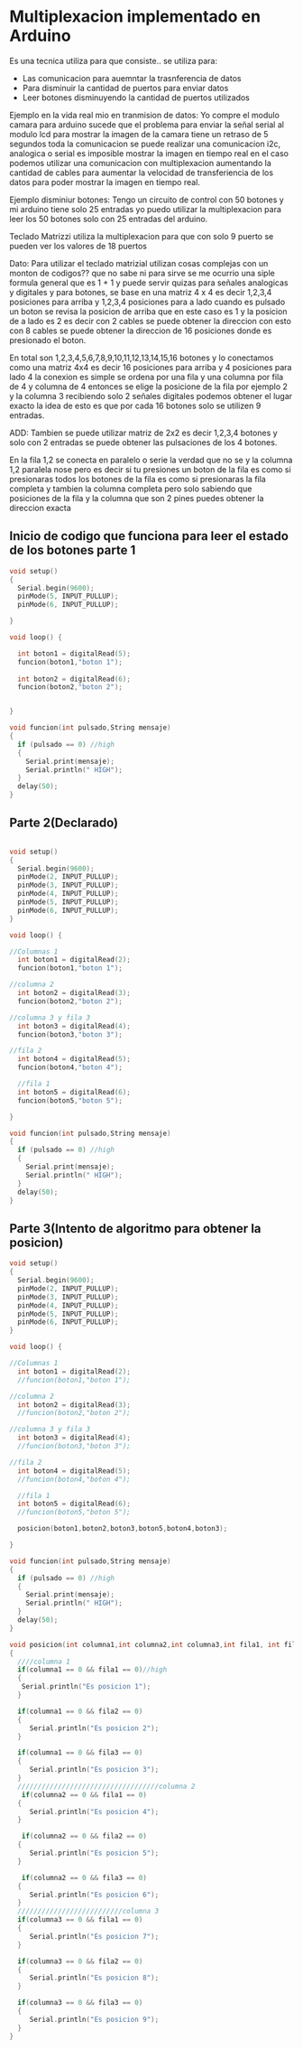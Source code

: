 # Multiplexacion implementado en Arduino

Es una tecnica utiliza para que consiste..
se utiliza para:

* Las comunicacion para auemntar la trasnferencia de datos
* Para disminuir la cantidad de puertos para enviar datos
* Leer botones disminuyendo la cantidad de puertos utilizados

Ejemplo en la vida real mio en tranmision de datos: Yo compre el modulo camara para arduino sucede que el problema para enviar la señal serial al modulo lcd para mostrar la imagen de la camara tiene un retraso de 5 segundos toda la comunicacion se puede realizar una comunicacion i2c, analogica o serial es imposible mostrar la imagen en tiempo real en el caso podemos utilizar una comunicacion con multiplexacion aumentando la cantidad de cables para aumentar la velocidad de transferiencia de los datos para poder mostrar la imagen en tiempo real.

Ejemplo disminiur botones: Tengo un circuito de control con 50 botones y mi arduino tiene solo 25 entradas  yo puedo utilizar la multiplexacion para leer los 50 botones solo con 25 entradas del arduino.


Teclado Matrizzi utiliza la multiplexacion para que con solo 9 puerto se pueden ver los valores de 18 puertos

Dato: Para utilizar el teclado matrizial utilizan cosas complejas con un monton de codigos?? que no sabe ni para sirve se me ocurrio una siple formula general que es  1 + 1   y puede servir quizas para señales analogicas y digitales y para botones, se base en una matriz 4 x 4  es decir 1,2,3,4 posiciones para arriba y 1,2,3,4 posiciones para a lado cuando es pulsado un boton se revisa la posicion de arriba que en este caso es 1 y la posicion de a lado es 2 es decir con 2 cables se puede obtener la direccion con esto con 8 cables se puede obtener la direccion de 16 posiciones donde es presionado el boton. 

En total son 1,2,3,4,5,6,7,8,9,10,11,12,13,14,15,16 botones y lo conectamos como una matriz 4x4 es decir 16 posiciones para arriba y 4 posiciones para lado 4 la conexion es simple se ordena por una fila y una columna por fila de 4 y columna de 4 entonces se elige la posicione de la fila por ejemplo 2 y la columna 3 recibiendo solo 2 señales digitales podemos obtener el lugar exacto la idea de esto es que por cada 16 botones solo se utilizen 9 entradas.

ADD: Tambien se puede utilizar matriz de 2x2 es decir 1,2,3,4 botones y solo con 2 entradas se puede obtener las pulsaciones de los 4 botones.

En la fila 1,2 se conecta en paralelo o serie la verdad que no se y la columna 1,2 paralela nose pero es decir si tu presiones un boton de la fila es como si presionaras todos los botones de la fila es como si presionaras la fila completa y tambien la columna completa pero solo sabiendo que posiciones de la fila y la columna que son 2 pines puedes obtener la direccion exacta


## Inicio de codigo que funciona para leer el estado de los botones parte 1

```c++
void setup()
{
  Serial.begin(9600);
  pinMode(5, INPUT_PULLUP);
  pinMode(6, INPUT_PULLUP);

}

void loop() {

  int boton1 = digitalRead(5);
  funcion(boton1,"boton 1");
  
  int boton2 = digitalRead(6);
  funcion(boton2,"boton 2");


}

void funcion(int pulsado,String mensaje)
{
  if (pulsado == 0) //high
  {
    Serial.print(mensaje);
    Serial.println(" HIGH");
  }
  delay(50);
}
```

## Parte 2(Declarado)
```c++

void setup()
{
  Serial.begin(9600);
  pinMode(2, INPUT_PULLUP);
  pinMode(3, INPUT_PULLUP);
  pinMode(4, INPUT_PULLUP);
  pinMode(5, INPUT_PULLUP);
  pinMode(6, INPUT_PULLUP);
}

void loop() {

//Columnas 1
  int boton1 = digitalRead(2);
  funcion(boton1,"boton 1");

//columna 2
  int boton2 = digitalRead(3);
  funcion(boton2,"boton 2");

//columna 3 y fila 3
  int boton3 = digitalRead(4);
  funcion(boton3,"boton 3");

//fila 2
  int boton4 = digitalRead(5);
  funcion(boton4,"boton 4");

  //fila 1
  int boton5 = digitalRead(6);
  funcion(boton5,"boton 5");

}

void funcion(int pulsado,String mensaje)
{
  if (pulsado == 0) //high
  {
    Serial.print(mensaje);
    Serial.println(" HIGH");
  }
  delay(50);
}
```

## Parte 3(Intento de algoritmo para obtener la posicion)
```c++
void setup()
{
  Serial.begin(9600);
  pinMode(2, INPUT_PULLUP);
  pinMode(3, INPUT_PULLUP);
  pinMode(4, INPUT_PULLUP);
  pinMode(5, INPUT_PULLUP);
  pinMode(6, INPUT_PULLUP);
}

void loop() {

//Columnas 1
  int boton1 = digitalRead(2);
  //funcion(boton1,"boton 1");

//columna 2
  int boton2 = digitalRead(3);
  //funcion(boton2,"boton 2");

//columna 3 y fila 3
  int boton3 = digitalRead(4);
  //funcion(boton3,"boton 3");

//fila 2
  int boton4 = digitalRead(5);
  //funcion(boton4,"boton 4");

  //fila 1
  int boton5 = digitalRead(6);
  //funcion(boton5,"boton 5");

  posicion(boton1,boton2,boton3,boton5,boton4,boton3);

}

void funcion(int pulsado,String mensaje)
{
  if (pulsado == 0) //high
  {
    Serial.print(mensaje);
    Serial.println(" HIGH");
  }
  delay(50);
}

void posicion(int columna1,int columna2,int columna3,int fila1, int fila2, int fila3)
{
  ////columna 1
  if(columna1 == 0 && fila1 == 0)//high
  {
   Serial.println("Es posicion 1"); 
  }

  if(columna1 == 0 && fila2 == 0)
  {
     Serial.println("Es posicion 2"); 
  }

  if(columna1 == 0 && fila3 == 0)
  {
     Serial.println("Es posicion 3"); 
  }
  ///////////////////////////////////columna 2
   if(columna2 == 0 && fila1 == 0)
  {
     Serial.println("Es posicion 4"); 
  }

   if(columna2 == 0 && fila2 == 0)
  {
     Serial.println("Es posicion 5"); 
  }

   if(columna2 == 0 && fila3 == 0)
  {
     Serial.println("Es posicion 6"); 
  }
  //////////////////////////columna 3
  if(columna3 == 0 && fila1 == 0)
  {
     Serial.println("Es posicion 7"); 
  }

  if(columna3 == 0 && fila2 == 0)
  {
     Serial.println("Es posicion 8"); 
  }

  if(columna3 == 0 && fila3 == 0)
  {
     Serial.println("Es posicion 9"); 
  }
}
```
